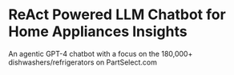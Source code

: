 # ReAct Powered LLM Chatbot for Home Appliances Insights
An agentic GPT-4 chatbot with a focus on the 180,000+ dishwashers/refrigerators on PartSelect.com

